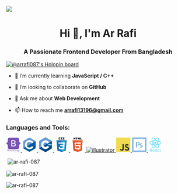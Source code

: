 ![](https://media-exp1.licdn.com/dms/image/C4E16AQHsX0htEgE9eA/profile-displaybackgroundimage-shrink_200_800/0/1640945563732?e=1646265600&v=beta&t=VONuNErkVYw4ZPvLM3VeWLqNXJff49YWCekdXkWQ4SA)



<h1 align="center">Hi 👋, I'm Ar Rafi</h1>
<h3 align="center">A Passionate Frontend Developer From Bangladesh</h3>


[![@arrafi087's Holopin board](https://holopin.me/arrafi087)](https://holopin.io/@arrafi087)



- 🌱 I’m currently learning **JavaScript / C++**

- 👯 I’m looking to collaborate on **GitHub**

- 💬 Ask me about **Web Development**

- 📫 How to reach me **arrafi13196@gmail.com**



<h3 align="left">Languages and Tools:</h3>
<p align="left"> <a href="https://getbootstrap.com" target="_blank" rel="noreferrer"> <img src="https://raw.githubusercontent.com/devicons/devicon/master/icons/bootstrap/bootstrap-plain-wordmark.svg" alt="bootstrap" width="40" height="40"/> </a> <a href="https://www.cprogramming.com/" target="_blank" rel="noreferrer"> <img src="https://raw.githubusercontent.com/devicons/devicon/master/icons/c/c-original.svg" alt="c" width="40" height="40"/> </a> <a href="https://www.w3schools.com/cpp/" target="_blank" rel="noreferrer"> <img src="https://raw.githubusercontent.com/devicons/devicon/master/icons/cplusplus/cplusplus-original.svg" alt="cplusplus" width="40" height="40"/> </a> <a href="https://www.w3schools.com/css/" target="_blank" rel="noreferrer"> <img src="https://raw.githubusercontent.com/devicons/devicon/master/icons/css3/css3-original-wordmark.svg" alt="css3" width="40" height="40"/> </a> <a href="https://www.w3.org/html/" target="_blank" rel="noreferrer"> <img src="https://raw.githubusercontent.com/devicons/devicon/master/icons/html5/html5-original-wordmark.svg" alt="html5" width="40" height="40"/> </a> <a href="https://www.adobe.com/in/products/illustrator.html" target="_blank" rel="noreferrer"> <img src="https://www.vectorlogo.zone/logos/adobe_illustrator/adobe_illustrator-icon.svg" alt="illustrator" width="40" height="40"/> </a> <a href="https://developer.mozilla.org/en-US/docs/Web/JavaScript" target="_blank" rel="noreferrer"> <img src="https://raw.githubusercontent.com/devicons/devicon/master/icons/javascript/javascript-original.svg" alt="javascript" width="40" height="40"/> </a> <a href="https://www.photoshop.com/en" target="_blank" rel="noreferrer"> <img src="https://raw.githubusercontent.com/devicons/devicon/master/icons/photoshop/photoshop-line.svg" alt="photoshop" width="40" height="40"/> </a> <a href="https://reactjs.org/" target="_blank" rel="noreferrer"> <img src="https://raw.githubusercontent.com/devicons/devicon/master/icons/react/react-original-wordmark.svg" alt="react" width="40" height="40"/> </a> </p>


<p>&nbsp;<img align="center" src="https://github-readme-stats.vercel.app/api?username=ar-rafi-087&show_icons=true&locale=en" alt="ar-rafi-087" /></p>

<p><img align="center" src="https://github-readme-streak-stats.herokuapp.com/?user=ar-rafi-087&" alt="ar-rafi-087" /></p>

<p align="left"> <img src="https://komarev.com/ghpvc/?username=ar-rafi-087&label=Profile%20views&color=0e75b6&style=flat" alt="ar-rafi-087" /> </p>
